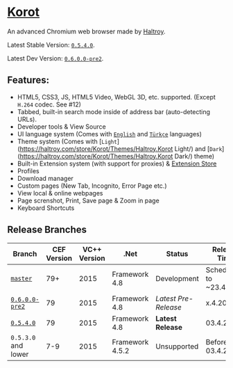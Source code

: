 # [Korot](https://haltroy.com/Korot.html "Korot's Page")
An advanced Chromium web browser made by [Haltroy](https://haltroy.com "Haltroy's Website").

Latest Stable Version: [`0.5.4.0`](https://github.com/Haltroy/Korot/releases/tag/0.5.4.0).

Latest Dev Version: [`0.6.0.0-pre2`](https://github.com/Haltroy/Korot/releases/tag/0.6.0.0-pre2).


## Features:
 - HTML5, CSS3, JS, HTML5 Video, WebGL 3D, etc. supported. (Except `H.264` codec. See #12)
 - Tabbed, built-in search mode inside of address bar (auto-detecting URLs).
 - Developer tools & View Source
 - UI language system (Comes with [`English`](https://haltroy.com/store/Korot/Languages/Haltroy.English/) and [`Türkçe`](https://haltroy.com/store/Korot/Languages/Haltroy.Türkçe/) languages)
 - Theme system (Comes with [`Light`](https://haltroy.com/store/Korot/Themes/Haltroy.Korot Light/) and [`Dark`](https://haltroy.com/store/Korot/Themes/Haltroy.Korot Dark/) theme)
 - Built-in Extension system (with support for proxies) & [Extension Store](https://haltroy.com/store/Korot/Extensions/)
 - Profiles
 - Download manager
 - Custom pages (New Tab, Incognito, Error Page etc.)
 - View local & online webpages
 - Page screnshot, Print, Save page & Zoom in page
 - Keyboard Shortcuts
 
 ## Release Branches

 | Branch                                                              | CEF Version | VC++ Version | .Net | Status | Release Time |
|----------------------------------------------------------------------|------|------|-------|-----------------|-------------------|
| [`master`](https://github.com/haltroy/korot)                      | 79+ | 2015 | Framework 4.8 | Development     | Scheduled to ~23.4.2020 |
| [`0.6.0.0-pre2`](https://github.com/Haltroy/Korot/tree/0.6.0.0-pre2) | 79 | 2015 | Framework 4.8 | *Latest Pre-Release*     | x.4.2020 |
| [`0.5.4.0`](https://github.com/Haltroy/Korot/tree/0.5.4.0) | 79 | 2015 | Framework 4.8 | **Latest Release**     | 03.4.2020 |
| `0.5.3.0` and lower | 7-9 | 2015 | Framework 4.5.2 | Unsupported     | Before 03.4.2020 |
